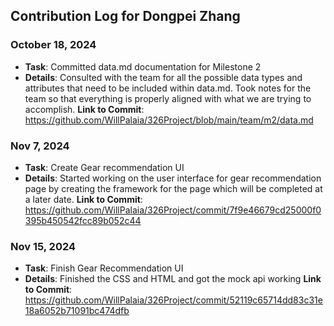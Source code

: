 ## Contribution Log for Dongpei Zhang

### October 18, 2024
- **Task**: Committed data.md documentation for Milestone 2
- **Details**: Consulted with the team for all the possible data types and attributes that need to be included within data.md. Took notes for the team so that everything is properly aligned with what we are trying to accomplish.
 **Link to Commit**: https://github.com/WillPalaia/326Project/blob/main/team/m2/data.md

### Nov 7, 2024
- **Task**: Create Gear recommendation UI
- **Details**: Started working on the user interface for gear recommendation page by creating the framework for the page which will be completed at a later date.
**Link to Commit**: https://github.com/WillPalaia/326Project/commit/7f9e46679cd25000f0395b450542fcc89b052c44

### Nov 15, 2024
- **Task**: Finish Gear Recommendation UI
- **Details**: Finished the CSS and HTML and got the mock api working
**Link to Commit**: https://github.com/WillPalaia/326Project/commit/52119c65714dd83c31e18a6052b71091bc474dfb
 
